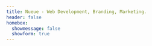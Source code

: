 ```yaml
---
title: Nueue - Web Development, Branding, Marketing.
header: false
homebox:
  showmessage: false
  showform: true
---
```

